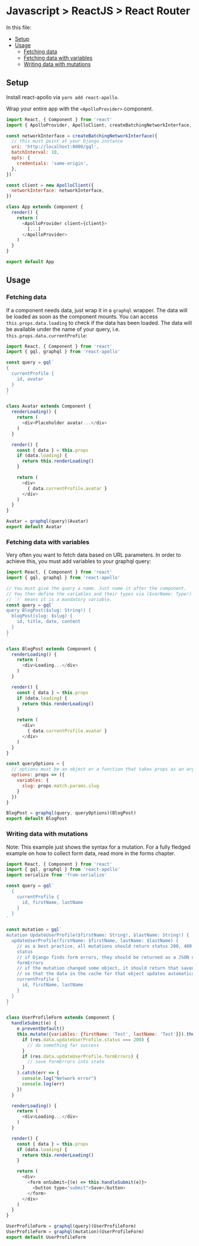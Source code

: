 # Javascript > ReactJS > React Router

In this file:

* [Setup](#setup)
* [Usage](#usage)
  * [Fetching data](#fetching-data)
  * [Fetching data with variables](#fetching-data-with-variables)
  * [Writing data with mutations](#writing-data-with-mutations)

## Setup

Install react-apollo via `yarn add react-apollo`.

Wrap your entire app with the `<ApolloProvider>` component.

```js
import React, { Component } from 'react'
import { ApolloProvider, ApolloClient, createBatchingNetworkInterface, } from 'react-apollo'

const networkInterface = createBatchingNetworkInterface({
  // this must point at your Django instance
  uri: 'http://localhost:8000/gql',
  batchInterval: 10,
  opts: {
    credentials: 'same-origin',
  },
})

const client = new ApolloClient({
  networkInterface: networkInterface,
})

class App extends Component {
  render() {
    return (
      <ApolloProvider client={client}>
        [...]
      </ApolloProvider>
    )
  }
}

export default App
```

## Usage

### Fetching data

If a component needs data, just wrap it in a `graphql` wrapper. The data will
be loaded as soon as the component mounts. You can access
`this.props.data.loading` to check if the data has been loaded. The data will
be available under the name of your query, i.e. `this.props.data.currentProfile`:

```js
import React, { Component } from 'react'
import { gql, graphql } from 'react-apollo'

const query = gql`
{
  currentProfile {
    id, avatar
  }
}
`

class Avatar extends Component {
  renderLoading() {
    return (
      <div>Placeholder avatar...</div>
    )
  }

  render() {
    const { data } = this.props
    if (data.loading) {
      return this.renderLoading()
    }

    return (
      <div>
        { data.currentProfile.avatar }
      </div>
    )
  }
}

Avatar = graphql(query)(Avatar)
export default Avatar
```

### Fetching data with variables

Very often you want to fetch data based on URL parameters. In order to achieve
this, you must add variables to your graphql query:

```js
import React, { Component } from 'react'
import { gql, graphql } from 'react-apollo'

// You must give the query a name. Just name it after the component.
// You then define the variables and their types via ($varName: Type!)
// `!` means it is a mandatory variable.
const query = gql`
query BlogPost($slug: String!) {
  blogPost(slug: $slug) {
    id, title, date, content
  }
}
`

class BlogPost extends Component {
  renderLoading() {
    return (
      <div>Loading...</div>
    )
  }

  render() {
    const { data } = this.props
    if (data.loading) {
      return this.renderLoading()
    }

    return (
      <div>
        { data.currentProfile.avatar }
      </div>
    )
  }
}

const queryOptions = {
  // options must be an object or a function that takes props as an argument
  options: props => ({
    variables: {
      slug: props.match.params.slug
    }
  })
}

BlogPost = graphql(query, queryOptions)(BlogPost)
export default BlogPost
```

### Writing data with mutations

Note: This example just shows the syntax for a mutation. For a fully fledged
example on how to collect form data, read more in the forms chapter.

```js
import React, { Component } from 'react'
import { gql, graphql } from 'react-apollo'
import serialize from 'from-serialize'

const query = gql`
  {
    currentProfile {
      id, firstName, lastName
    }
  }
`

const mutation = gql`
mutation UpdateUserProfile($firstName: String!, $lastName: String!) {
  updateUserProfile(firstName: $firstName, lastName: $lastName) {
    // as a best practice, all mutations should return status 200, 400 or 401
    status
    // if Django finds form errors, they should be returned as a JSON dict
    formErrors
    // if the mutation changed some object, it should return that saved object
    // so that the data in the cache for that object updates automatically
    currentProfile {
      id, firstName, lastName
    }
  }
}
`

class UserProfileForm extends Component {
  handleSubmit(e) {
    e.preventDefault()
    this.mutate({variables: {firstName: 'Test', lastName: 'Test'}}).then(res =>
      if (res.data.updateUserProfile.status === 200) {
        // do something for success
      }
      if (res.data.updateUserProfile.formErrors) {
        // save formErrors into state
      }
    ).catch(err => {
      console.log("Network error")
      console.log(err)
    })
  }

  renderLoading() {
    return (
      <div>Loading...</div>
    )
  }

  render() {
    const { data } = this.props
    if (data.loading) {
      return this.renderLoading()
    }

    return (
      <div>
        <form onSubmit={(e) => this.handleSubmit(e)}>
          <button type="submit">Save</button>
        </form>
      </div>
    )
  }
}

UserProfileForm = graphql(query)(UserProfileForm)
UserProfileForm = graphql(mutation)(UserProfileForm)
export default UserProfileForm
```
